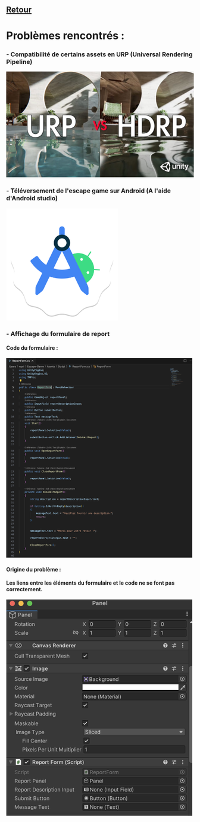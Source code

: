 ## [Retour](/Readme.md)

# Problèmes rencontrés :

### - Compatibilité de certains assets en URP (Universal Rendering Pipeline)

<img src="/Images/urp_unity.jpg" alt="Unity_urp" width="600">

### - Téléversement de l'escape game sur Android (A l'aide d'Android studio)

<img src="/Images/android_studio_logo.png" alt="androidstudio" width="300">

### - Affichage du formulaire de report 


#### Code du formulaire :
<img src="/Images/code_formulaire" alt="code form" width="500">

#### Origine du problème :
#### Les liens entre les éléments du formulaire et le code ne se font pas correctement.
<img src="/Images/probleme_unity.png" alt="probleme unity" width="500">



